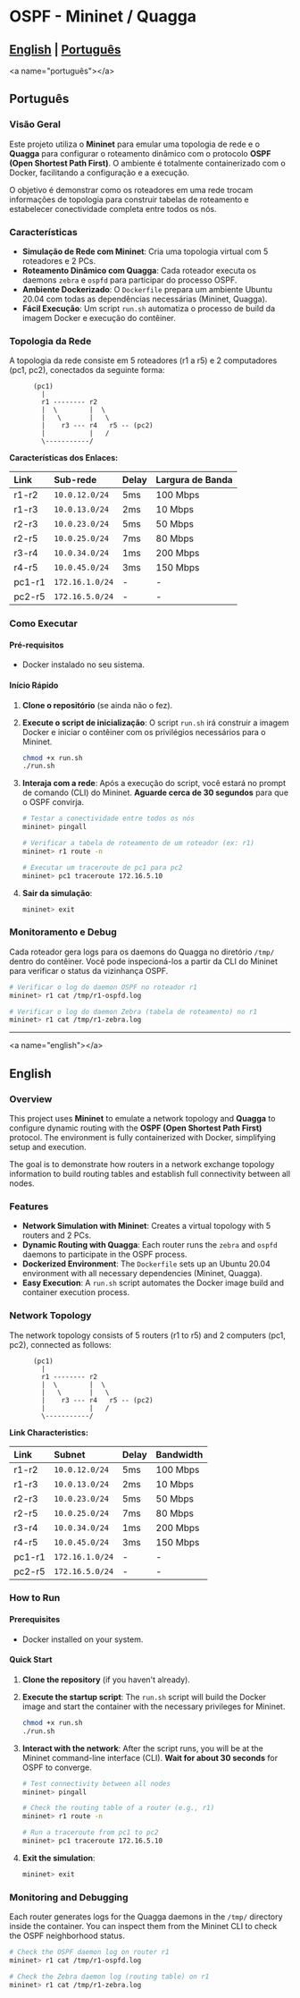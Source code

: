 # OSPF - Mininet / Quagga

[English](#english) | [Português](#português)
-----

\<a name="português"\>\</a\>

## Português

### Visão Geral

Este projeto utiliza o **Mininet** para emular uma topologia de rede e o **Quagga** para configurar o roteamento dinâmico com o protocolo **OSPF (Open Shortest Path First)**. O ambiente é totalmente containerizado com o Docker, facilitando a configuração e a execução.

O objetivo é demonstrar como os roteadores em uma rede trocam informações de topologia para construir tabelas de roteamento e estabelecer conectividade completa entre todos os nós.

### Características

  - **Simulação de Rede com Mininet**: Cria uma topologia virtual com 5 roteadores e 2 PCs.
  - **Roteamento Dinâmico com Quagga**: Cada roteador executa os daemons `zebra` e `ospfd` para participar do processo OSPF.
  - **Ambiente Dockerizado**: O `Dockerfile` prepara um ambiente Ubuntu 20.04 com todas as dependências necessárias (Mininet, Quagga).
  - **Fácil Execução**: Um script `run.sh` automatiza o processo de build da imagem Docker e execução do contêiner.

### Topologia da Rede

A topologia da rede consiste em 5 roteadores (r1 a r5) e 2 computadores (pc1, pc2), conectados da seguinte forma:

```
      (pc1)
        |
        r1 -------- r2
        |  \        |  \
        |   \       |   \
        |    r3 --- r4   r5 -- (pc2)
        |           |   /
        \-----------/
```

**Características dos Enlaces:**

| Link  | Sub-rede        | Delay | Largura de Banda |
| :---- | :-------------- | :---- | :--------------- |
| r1-r2 | `10.0.12.0/24`  | 5ms   | 100 Mbps         |
| r1-r3 | `10.0.13.0/24`  | 2ms   | 10 Mbps          |
| r2-r3 | `10.0.23.0/24`  | 5ms   | 50 Mbps          |
| r2-r5 | `10.0.25.0/24`  | 7ms   | 80 Mbps          |
| r3-r4 | `10.0.34.0/24`  | 1ms   | 200 Mbps         |
| r4-r5 | `10.0.45.0/24`  | 3ms   | 150 Mbps         |
| pc1-r1| `172.16.1.0/24` | -     | -                |
| pc2-r5| `172.16.5.0/24` | -     | -                |

### Como Executar

#### Pré-requisitos

  - Docker instalado no seu sistema.

#### Início Rápido

1.  **Clone o repositório** (se ainda não o fez).

2.  **Execute o script de inicialização**:
    O script `run.sh` irá construir a imagem Docker e iniciar o contêiner com os privilégios necessários para o Mininet.

    ```bash
    chmod +x run.sh
    ./run.sh
    ```

3.  **Interaja com a rede**:
    Após a execução do script, você estará no prompt de comando (CLI) do Mininet. **Aguarde cerca de 30 segundos** para que o OSPF convirja.

    ```bash
    # Testar a conectividade entre todos os nós
    mininet> pingall

    # Verificar a tabela de roteamento de um roteador (ex: r1)
    mininet> r1 route -n

    # Executar um traceroute de pc1 para pc2
    mininet> pc1 traceroute 172.16.5.10
    ```

4.  **Sair da simulação**:

    ```bash
    mininet> exit
    ```

### Monitoramento e Debug

Cada roteador gera logs para os daemons do Quagga no diretório `/tmp/` dentro do contêiner. Você pode inspecioná-los a partir da CLI do Mininet para verificar o status da vizinhança OSPF.

```bash
# Verificar o log do daemon OSPF no roteador r1
mininet> r1 cat /tmp/r1-ospfd.log

# Verificar o log do daemon Zebra (tabela de roteamento) no r1
mininet> r1 cat /tmp/r1-zebra.log
```

-----

\<a name="english"\>\</a\>

## English

### Overview

This project uses **Mininet** to emulate a network topology and **Quagga** to configure dynamic routing with the **OSPF (Open Shortest Path First)** protocol. The environment is fully containerized with Docker, simplifying setup and execution.

The goal is to demonstrate how routers in a network exchange topology information to build routing tables and establish full connectivity between all nodes.

### Features

  - **Network Simulation with Mininet**: Creates a virtual topology with 5 routers and 2 PCs.
  - **Dynamic Routing with Quagga**: Each router runs the `zebra` and `ospfd` daemons to participate in the OSPF process.
  - **Dockerized Environment**: The `Dockerfile` sets up an Ubuntu 20.04 environment with all necessary dependencies (Mininet, Quagga).
  - **Easy Execution**: A `run.sh` script automates the Docker image build and container execution process.

### Network Topology

The network topology consists of 5 routers (r1 to r5) and 2 computers (pc1, pc2), connected as follows:

```
      (pc1)
        |
        r1 -------- r2
        |  \        |  \
        |   \       |   \
        |    r3 --- r4   r5 -- (pc2)
        |           |   /
        \-----------/
```

**Link Characteristics:**

| Link  | Subnet          | Delay | Bandwidth |
| :---- | :-------------- | :---- | :-------- |
| r1-r2 | `10.0.12.0/24`  | 5ms   | 100 Mbps  |
| r1-r3 | `10.0.13.0/24`  | 2ms   | 10 Mbps   |
| r2-r3 | `10.0.23.0/24`  | 5ms   | 50 Mbps   |
| r2-r5 | `10.0.25.0/24`  | 7ms   | 80 Mbps   |
| r3-r4 | `10.0.34.0/24`  | 1ms   | 200 Mbps  |
| r4-r5 | `10.0.45.0/24`  | 3ms   | 150 Mbps  |
| pc1-r1| `172.16.1.0/24` | -     | -         |
| pc2-r5| `172.16.5.0/24` | -     | -         |

### How to Run

#### Prerequisites

  - Docker installed on your system.

#### Quick Start

1.  **Clone the repository** (if you haven't already).

2.  **Execute the startup script**:
    The `run.sh` script will build the Docker image and start the container with the necessary privileges for Mininet.

    ```bash
    chmod +x run.sh
    ./run.sh
    ```

3.  **Interact with the network**:
    After the script runs, you will be at the Mininet command-line interface (CLI). **Wait for about 30 seconds** for OSPF to converge.

    ```bash
    # Test connectivity between all nodes
    mininet> pingall

    # Check the routing table of a router (e.g., r1)
    mininet> r1 route -n

    # Run a traceroute from pc1 to pc2
    mininet> pc1 traceroute 172.16.5.10
    ```

4.  **Exit the simulation**:

    ```bash
    mininet> exit
    ```

### Monitoring and Debugging

Each router generates logs for the Quagga daemons in the `/tmp/` directory inside the container. You can inspect them from the Mininet CLI to check the OSPF neighborhood status.

```bash
# Check the OSPF daemon log on router r1
mininet> r1 cat /tmp/r1-ospfd.log

# Check the Zebra daemon log (routing table) on r1
mininet> r1 cat /tmp/r1-zebra.log
```
